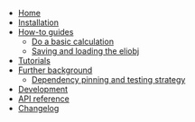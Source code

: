 <!---
Navigation specification

See https://oprypin.github.io/mkdocs-literate-nav/
-->
- [Home](index.md)
- [Installation](installation.md)
- [How-to guides](how-to-guides/index.md)
    - [Do a basic calculation](how-to-guides/basic-calculation.md)
    - [Saving and loading the eliobj](how-to-guides/save-and-load-eliobj.py)
- [Tutorials](tutorials/index.md)
- [Further background](further-background/index.md)
    - [Dependency pinning and testing strategy](further-background/dependency-pinning-and-testing.md)
- [Development](development.md)
- [API reference](api/elicito/)
- [Changelog](changelog.md)
